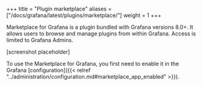 +++
title = "Plugin marketplace"
aliases = ["/docs/grafana/latest/plugins/marketplace/"]
weight = 1
+++

Marketplace for Grafana is a plugin bundled with Grafana versions 8.0+. It allows users to browse and manage plugins from within Grafana. Access is limited to Grafana Admins.

[screenshot placeholder]

To use the Marketplace for Grafana, you first need to enable it in the Grafana [configuration]({{< relref "../administration/configuration.md#marketplace_app_enabled" >}}).
